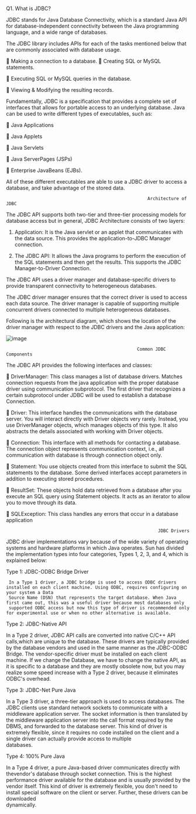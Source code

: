 Q1. What is JDBC?

JDBC stands for Java Database Connectivity, which is a standard Java API for database-independent connectivity between the Java programming language,
and a wide range of databases.

The JDBC library includes APIs for each of the tasks mentioned below that are commonly associated with database usage. 

 Making a connection to a database.  Creating SQL or MySQL statements. 

 Executing SQL or MySQL queries in the database. 

 Viewing & Modifying the resulting records.

Fundamentally, JDBC is a specification that provides a complete set of interfaces that allows for portable access to an underlying database. 
Java can be used to write different types of executables, such as:

 Java Applications

 Java Applets

 Java Servlets

 Java ServerPages (JSPs)

 Enterprise JavaBeans (EJBs).

All of these different executables are able to use a JDBC driver to access a database, and take advantage of the stored data.

                                                          Architecture of JDBC
                                                          
 The JDBC API supports both two-tier and three-tier processing models for database access but in general, JDBC Architecture consists of two layers:                               
1) Application: It is the Java servlet or an applet that communicates with the data source.
                 This provides the application-to-JDBC Manager connection.

3) The JDBC API: It allows the Java programs to perform the execution of the SQL statements and then get the results.
                 This supports the JDBC Manager-to-Driver Connection.

The JDBC API uses a driver manager and database-specific drivers to provide transparent connectivity to heterogeneous databases.

The JDBC driver manager ensures that the correct driver is used to access each data source. The driver manager is capable of supporting multiple concurrent 
drivers connected to multiple heterogeneous databases.

Following is the architectural diagram, which shows the location of the driver manager with respect to the JDBC drivers and the Java application:

![image](https://github.com/shardapatil/Sharda/assets/53011896/c44fa78e-b862-4c63-870b-4f395bca305f)

                                                      Common JDBC Components
                                                      
The JDBC API provides the following interfaces and classes:

 DriverManager: This class manages a list of database drivers. Matches connection requests from the java application with the proper database 
                  driver using communication subprotocol. The first driver that recognizes a certain subprotocol under JDBC will be used to establish a database                       Connection.
                  
 Driver: This interface handles the communications with the database server. You will interact directly with Driver objects very rarely. Instead, 
            you use DriverManager objects, which manages objects of this type. It also abstracts the details associated with working with Driver objects. 
            
 Connection: This interface with all methods for contacting a database. 
              The connection object represents communication context, i.e., all communication with database is through connection object only.
              
 Statement: You use objects created from this interface to submit the SQL 
            statements to the database. Some derived interfaces accept parameters in addition to executing stored procedures.
            
 ResultSet: These objects hold data retrieved from a database after you execute an SQL query using Statement objects. It acts as an iterator to 
              allow you to move through its data.
              
 SQLException: This class handles any errors that occur in a database application

                                                              JDBC Drivers

JDBC driver implementations vary because of the wide variety of operating systems and hardware platforms in which Java operates. Sun has divided the implementation types into four categories, Types 1, 2, 3, and 4, which is explained below:

Type 1: JDBC-ODBC Bridge Driver

     In a Type 1 driver, a JDBC bridge is used to access ODBC drivers installed on each client machine. Using ODBC, requires configuring on your system a Data 
     Source Name (DSN) that represents the target database. When Java first came out, this was a useful driver because most databases only 
     supported ODBC access but now this type of driver is recommended only for experimental use or when no other alternative is available.

Type 2: JDBC-Native API

In a Type 2 driver, JDBC API calls are converted into native C/C++ API calls,which are unique to the database. These drivers are typically provided by the 
database vendors and used in the same manner as the JDBC-ODBC Bridge. The vendor-specific driver must be installed on each client machine.
If we change the Database, we have to change the native API, as it is specific to a database and they are mostly obsolete now, but you may realize some speed 
increase with a Type 2 driver, because it eliminates ODBC's overhead.

Type 3: JDBC-Net Pure Java

  In a Type 3 driver, a three-tier approach is used to access databases. The JDBC clients use standard network sockets to communicate with a middleware application   server. The socket information is then translated by the middleware application server into the call format required by the DBMS, and forwarded to the database     server.
  This kind of driver is extremely flexible, since it requires no code installed on the client and a single driver can actually provide access to multiple       
  databases.

Type 4: 100% Pure Java

  In a Type 4 driver, a pure Java-based driver communicates directly with thevendor's database through socket connection. This is the highest performance 
  driver available for the database and is usually provided by the vendor itself.
  This kind of driver is extremely flexible, you don't need to install special software on the client or server. Further, these drivers can be downloaded   
  dynamically.

